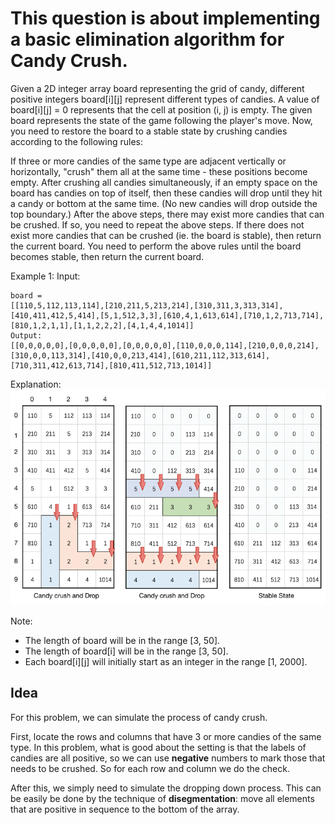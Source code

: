 # This question is about implementing a basic elimination algorithm for Candy Crush.

Given a 2D integer array board representing the grid of candy, different positive integers board[i][j] represent different types of candies. A value of board[i][j] = 0 represents that the cell at position (i, j) is empty. The given board represents the state of the game following the player's move. Now, you need to restore the board to a stable state by crushing candies according to the following rules:

If three or more candies of the same type are adjacent vertically or horizontally, "crush" them all at the same time - these positions become empty.
After crushing all candies simultaneously, if an empty space on the board has candies on top of itself, then these candies will drop until they hit a candy or bottom at the same time. (No new candies will drop outside the top boundary.)
After the above steps, there may exist more candies that can be crushed. If so, you need to repeat the above steps.
If there does not exist more candies that can be crushed (ie. the board is stable), then return the current board.
You need to perform the above rules until the board becomes stable, then return the current board.

Example 1:
Input:
```
board = 
[[110,5,112,113,114],[210,211,5,213,214],[310,311,3,313,314],[410,411,412,5,414],[5,1,512,3,3],[610,4,1,613,614],[710,1,2,713,714],[810,1,2,1,1],[1,1,2,2,2],[4,1,4,4,1014]]
Output:
[[0,0,0,0,0],[0,0,0,0,0],[0,0,0,0,0],[110,0,0,0,114],[210,0,0,0,214],[310,0,0,113,314],[410,0,0,213,414],[610,211,112,313,614],[710,311,412,613,714],[810,411,512,713,1014]]
```
Explanation: 
![](https://github.com/JiaqiHe/Leetcode/blob/master/723-Candy%20Crush/candy_crush_example_2.png)

Note:
* The length of board will be in the range [3, 50].
* The length of board[i] will be in the range [3, 50].
* Each board[i][j] will initially start as an integer in the range [1, 2000].

## Idea

For this problem, we can simulate the process of candy crush.

First, locate the rows and columns that have 3 or more candies of the same type. In this problem, what is good about the setting 
is that the labels of candies are all positive, so we can use __negative__ numbers to mark those that needs to be crushed. So for 
each row and column we do the check.

After this, we simply need to simulate the dropping down process. This can be easily be done by the technique of __disegmentation__:
move all elements that are positive in sequence to the bottom of the array.
